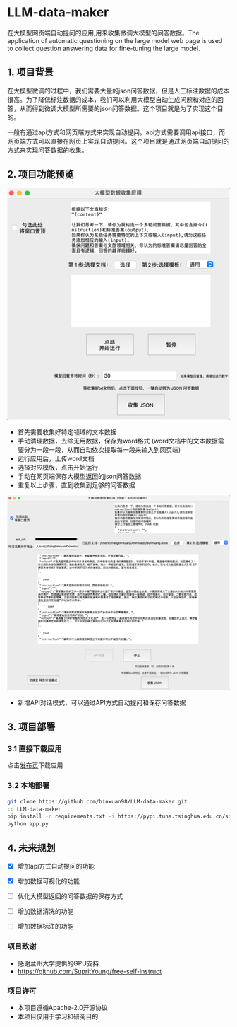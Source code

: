 # LLM-data-maker
在大模型网页端自动提问的应用,用来收集微调大模型的问答数据。The application of automatic questioning on the large model web page is used to collect question answering data for fine-tuning the large model.

## 1. 项目背景
在大模型微调的过程中，我们需要大量的json问答数据，但是人工标注数据的成本很高。为了降低标注数据的成本，我们可以利用大模型自动生成问题和对应的回答，从而得到微调大模型所需要的json问答数据。这个项目就是为了实现这个目的。
 
一般有通过api方式和网页端方式来实现自动提问。api方式需要调用api接口，而网页端方式可以直接在网页上实现自动提问。这个项目就是通过网页端自动提问的方式来实现问答数据的收集。
 

## 2. 项目功能预览
<img src="data/test.png"> 

- 首先需要收集好特定领域的文本数据
- 手动清理数据，去除无用数据，保存为word格式 (word文档中的文本数据需要分为一段一段，从而自动依次提取每一段来输入到网页端)
- 运行应用后，上传word文档
- 选择对应模版，点击开始运行
- 手动在网页端保存大模型返回的json问答数据
- 重复以上步骤，直到收集到足够的问答数据

<img src="data/api_text.png"> 

- 新增API对话模式，可以通过API方式自动提问和保存问答数据


## 3. 项目部署
### 3.1 直接下载应用 

点击[发布页](https://github.com/binxuan98/LLM-data-maker/releases/tag/LLM-data-maker)下载应用

### 3.2 本地部署
```bash
git clone https://github.com/binxuan98/LLM-data-maker.git
cd LLM-data-maker
pip install -r requirements.txt -i https://pypi.tuna.tsinghua.edu.cn/simple
python app.py
```

## 4. 未来规划
- [x] 增加api方式自动提问的功能
- [x] 增加数据可视化的功能
- [ ] 优化大模型返回的问答数据的保存方式
- [ ] 增加数据清洗的功能
- [ ] 增加数据标注的功能





 

### 项目致谢
- 感谢兰州大学提供的GPU支持
- https://github.com/SupritYoung/free-self-instruct



### 项目许可
- 本项目遵循Apache-2.0开源协议
- 本项目仅用于学习和研究目的



